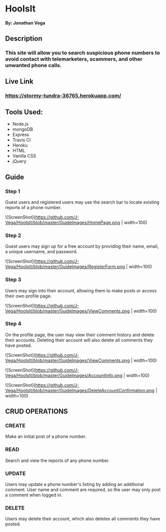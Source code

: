 # HooIsIt
  #### By: Jonathan Vega
  
## Description
### This site will allow you to search suspicious phone numbers to avoid contact with telemarketers, scammers, and other unwanted phone calls.

## Live Link
### https://stormy-tundra-36765.herokuapp.com/

## Tools Used:
   - Node.js
   - mongoDB
   - Express
   - Travis CI
   - Heroku
   - HTML
   - Vanilla CSS
   - jQuery
 
## Guide

### Step 1
Guest users and registered users may use the search bar to locate existing reports of a phone number.
  
 ![ScreenShot](https://github.com/J-Vega/HooIsIt/blob/master/GuideImages/HomePage.png | width=100)
  
  
### Step 2
Guest users may sign up for a free account by providing their name, email, a unique username, and password.

![ScreenShot](https://github.com/J-Vega/HooIsIt/blob/master/GuideImages/RegisterForm.png | width=100)

### Step 3 
Users may sign into their account, allowing them to make posts or access their own profile page.

![ScreenShot](https://github.com/J-Vega/HooIsIt/blob/master/GuideImages/ViewComments.png | width=100)

### Step 4
On the profile page, the user may view their comment history and delete their accounts. Deleting their account will also delete all comments they have posted.

![ScreenShot](https://github.com/J-Vega/HooIsIt/blob/master/GuideImages/ViewComments.png | width=100)

![ScreenShot](https://github.com/J-Vega/HooIsIt/blob/master/GuideImages/AccountInfo.png | width=100)

![ScreenShot](https://github.com/J-Vega/HooIsIt/blob/master/GuideImages/DeleteAccountConfirmation.png | width=100)


## CRUD OPERATIONS

### CREATE 
Make an initial post of a phone number.

### READ 
Search and view the reports of any phone number.

### UPDATE 
Users may update a phone number's listing by adding an additional comment. User name and comment are required, so the user may only post a comment when logged in.

### DELETE
Users may delete their account, which also deletes all comments they have posted.





